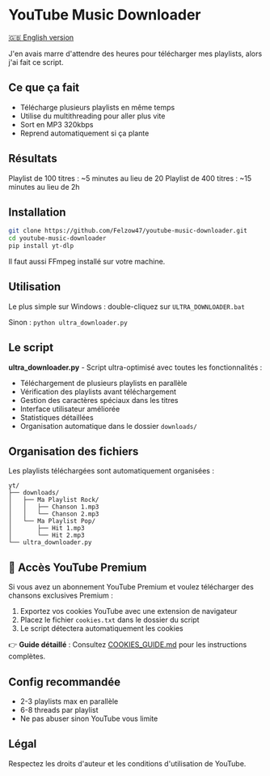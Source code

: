 # YouTube Music Downloader

[🇬🇧 English version](README_EN.md)

J'en avais marre d'attendre des heures pour télécharger mes playlists, alors j'ai fait ce script.

## Ce que ça fait

- Télécharge plusieurs playlists en même temps
- Utilise du multithreading pour aller plus vite
- Sort en MP3 320kbps 
- Reprend automatiquement si ça plante

## Résultats

Playlist de 100 titres : ~5 minutes au lieu de 20
Playlist de 400 titres : ~15 minutes au lieu de 2h

## Installation

```bash
git clone https://github.com/Felzow47/youtube-music-downloader.git
cd youtube-music-downloader
pip install yt-dlp
```

Il faut aussi FFmpeg installé sur votre machine.

## Utilisation

Le plus simple sur Windows : double-cliquez sur `ULTRA_DOWNLOADER.bat`

Sinon : `python ultra_downloader.py`

## Le script

**ultra_downloader.py** - Script ultra-optimisé avec toutes les fonctionnalités :

- Téléchargement de plusieurs playlists en parallèle
- Vérification des playlists avant téléchargement
- Gestion des caractères spéciaux dans les titres
- Interface utilisateur améliorée
- Statistiques détaillées
- Organisation automatique dans le dossier `downloads/`

## Organisation des fichiers

Les playlists téléchargées sont automatiquement organisées :

```text
yt/
├── downloads/
│   ├── Ma Playlist Rock/
│   │   ├── Chanson 1.mp3
│   │   └── Chanson 2.mp3
│   └── Ma Playlist Pop/
│       ├── Hit 1.mp3
│       └── Hit 2.mp3
└── ultra_downloader.py
```

## 🍪 Accès YouTube Premium

Si vous avez un abonnement YouTube Premium et voulez télécharger des chansons exclusives Premium :

1. Exportez vos cookies YouTube avec une extension de navigateur
2. Placez le fichier `cookies.txt` dans le dossier du script
3. Le script détectera automatiquement les cookies

👉 **Guide détaillé** : Consultez [COOKIES_GUIDE.md](COOKIES_GUIDE.md) pour les instructions complètes.

## Config recommandée

- 2-3 playlists max en parallèle
- 6-8 threads par playlist
- Ne pas abuser sinon YouTube vous limite

## Légal

Respectez les droits d'auteur et les conditions d'utilisation de YouTube.
